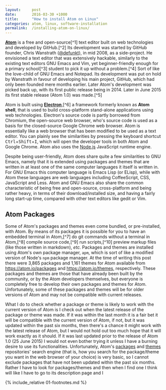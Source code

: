 ```yaml
---
layout:     post
date:       2016-03-30 +1000
title:      "How to install Atom on Linux"
categories: atom, linux, software-installation
permalink:  /installing-atom-on-linux/
---
```



[**Atom**](https://atom.io) is a free and open-source[^1] text editor built on web technologies and developed by GitHub.[^2] Its development was started by GitHub founder, Chris Wanstrath ([@defunkt](http://github.com/defunkt)), in mid 2008, as a side-project. He envisioned a text editor that was extensively hackable, similarly to the existing text editors GNU Emacs and Vim, yet beginner-friendly enough for a primary school[^3] student to pick it up without a problem.[^4] Sort of like the love-child of GNU Emacs and Notepad. Its development was put on hold by Wanstrath in favour of developing his main project, GitHub, which had only been founded mere months earlier. Later Atom's development was picked back up, with its first public release being in 2014. Later in June 2015 its first stable release (Atom 1.0) was made.[^5]

Atom is built using [**Electron**](https://electron.atom.io),[^6] a framework formerly known as **Atom shell**, that is used to build cross-platform stand-alone applications using web technologies. Electron's source code is partly borrowed from Chromium, the open-source web browser, who's source code is used as a basis for the closed-source Google Chrome web browser. Atom is essentially like a web browser that has been modified to be used as a text editor. You can plainly see the similarities by pressing the keyboard shortcut <kbd>Ctrl</kbd>+<kbd>Shift</kbd>+<kbd>I</kbd>, which will open the developer tools in both Atom and Google Chrome. Atom also uses the [Node.js](https://nodejs.org) JavaScript runtime engine.  

Despite being user-friendly, Atom does share quite a few similarities to GNU Emacs, namely that it is extended using packages and themes that are written in at least one of the same computer languages it itself is written in. For GNU Emacs this computer language is Emacs Lisp (or ELisp), while with Atom these languages are web languages including CoffeeScript, CSS, JavaScript and Less. Atom and GNU Emacs also share the common characteristic of being free and open-source, cross-platform and being rather heavy, in terms of their download/installed size, and having a fairly long start-up time, compared with other text editors like gedit or Vim.

## Atom Packages
Some of Atom's packages and themes even come bundled, or pre-installed, with Atom. By means of its packages it is possible for you to have an embedded terminal in Atom,[^7] do git commands without a terminal in Atom,[^8] compile source code,[^9] run scripts,[^10] preview markup files (like those written in markdown), *etc.* Packages and themes are installed using Atom's own package manager, `apm`, which is sort of like a modified version of Node's `npm` package manager. At the time of writing this post there were 3,865 packages and 1,161 themes for Atom available from https://atom.io/packages and https://atom.io/themes, respectively. These packages and themes are those that have already been built by the community, or by the Atom developers themselves, but everyone is completely free to develop their own packages and themes for Atom. Unfortunately, some of these packages and themes will be for older versions of Atom and may not be compatible with current releases.

What I do to check whether a package or theme is likely to work with the current version of Atom is I check out when the latest release of the package or theme was made. If it was within the last month it is a fair bet it will be compatible with the current version of Atom, if not, but it was updated within the past six months, then there's a chance it might work with the latest release of Atom, but I would not hold out too much hope that it will work exactly as it should. If it was last updated prior to the release of Atom 1.0 (25 June 2015) I would not even bother trying it unless I have a burning desire to use its functionalities. Unfortunately, Atom's [packages](https://atom.io/packages) and [themes](https://atom.io/themes) repositories' search engine (that is, how you search for the package/theme you want in the web browser of your choice) is very basic, so I cannot exclude packages that have not been updated within the past six months. Rather I have to look for packages/themes and then when I find one I think will like I have to go to its description page and l

{% include_relative 01-footnotes.md %}
